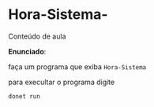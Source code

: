 # Hora-Sistema-
Conteúdo de aula

**Enunciado**:

faça um programa que exiba `Hora-Sistema`

para execultar o programa digite

```
donet run
```